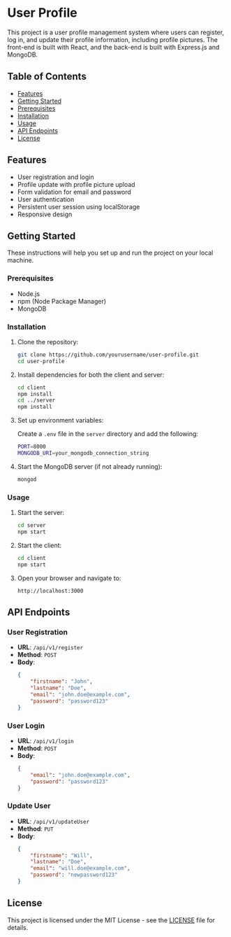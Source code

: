 # User Profile

This project is a user profile management system where users can register, log in, and update their profile information, including profile pictures. The front-end is built with React, and the back-end is built with Express.js and MongoDB.

## Table of Contents

- [Features](#features)
- [Getting Started](#getting-started)
- [Prerequisites](#prerequisites)
- [Installation](#installation)
- [Usage](#usage)
- [API Endpoints](#api-endpoints)
- [License](#license)

## Features

- User registration and login
- Profile update with profile picture upload
- Form validation for email and password
- User authentication
- Persistent user session using localStorage
- Responsive design

## Getting Started

These instructions will help you set up and run the project on your local machine.

### Prerequisites

- Node.js
- npm (Node Package Manager)
- MongoDB

### Installation

1. Clone the repository:
    ```sh
    git clone https://github.com/yourusername/user-profile.git
    cd user-profile
    ```

2. Install dependencies for both the client and server:
    ```sh
    cd client
    npm install
    cd ../server
    npm install
    ```

3. Set up environment variables:

    Create a `.env` file in the `server` directory and add the following:
    ```sh
    PORT=8000
    MONGODB_URI=your_mongodb_connection_string
    ```

4. Start the MongoDB server (if not already running):
    ```sh
    mongod
    ```

### Usage

1. Start the server:
    ```sh
    cd server
    npm start
    ```

2. Start the client:
    ```sh
    cd client
    npm start
    ```

3. Open your browser and navigate to:
    ```
    http://localhost:3000
    ```

## API Endpoints

### User Registration

- **URL**: `/api/v1/register`
- **Method**: `POST`
- **Body**:
    ```json
    {
        "firstname": "John",
        "lastname": "Doe",
        "email": "john.doe@example.com",
        "password": "password123"
    }
    ```

### User Login

- **URL**: `/api/v1/login`
- **Method**: `POST`
- **Body**:
    ```json
    {
        "email": "john.doe@example.com",
        "password": "password123"
    }
    ```

### Update User

- **URL**: `/api/v1/updateUser`
- **Method**: `PUT`
- **Body**:
    ```json
    {
        "firstname": "Will",
        "lastname": "Doe",
        "email": "will.doe@example.com",
        "password": "newpassword123"
    }
    ```

## License

This project is licensed under the MIT License - see the [LICENSE](LICENSE) file for details.
